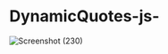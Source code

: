 # DynamicQuotes-js-


![Screenshot (230)](https://user-images.githubusercontent.com/47039082/138596506-c3ce1b49-6564-4e0d-b5c5-d9c475181bb0.png)
